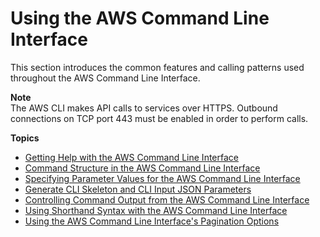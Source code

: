 # Using the AWS Command Line Interface<a name="cli-chap-using"></a>

This section introduces the common features and calling patterns used throughout the AWS Command Line Interface\.

**Note**  
The AWS CLI makes API calls to services over HTTPS\. Outbound connections on TCP port 443 must be enabled in order to perform calls\.

**Topics**
+ [Getting Help with the AWS Command Line Interface](getting-help.md)
+ [Command Structure in the AWS Command Line Interface](command-structure.md)
+ [Specifying Parameter Values for the AWS Command Line Interface](cli-using-param.md)
+ [Generate CLI Skeleton and CLI Input JSON Parameters](generate-cli-skeleton.md)
+ [Controlling Command Output from the AWS Command Line Interface](controlling-output.md)
+ [Using Shorthand Syntax with the AWS Command Line Interface](shorthand-syntax.md)
+ [Using the AWS Command Line Interface's Pagination Options](pagination.md)